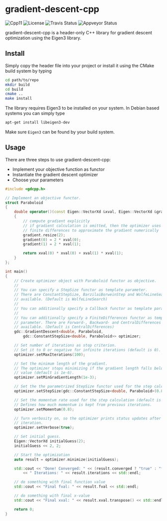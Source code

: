 # gradient-descent-cpp

![Cpp11](https://img.shields.io/badge/C%2B%2B-11-blue.svg)
![License](https://img.shields.io/packagist/l/doctrine/orm.svg)
![Travis Status](https://travis-ci.org/Rookfighter/gradient-descent-cpp.svg?branch=master)
![Appveyor Status](https://ci.appveyor.com/api/projects/status/66uh2rua4sijj4y9?svg=true)

gradient-descent-cpp is a header-only C++ library for gradient descent
optimization using the Eigen3 library.

## Install

Simply copy the header file into your project or install it using
the CMake build system by typing

```bash
cd path/to/repo
mkdir build
cd build
cmake ..
make install
```

The library requires Eigen3 to be installed on your system.
In Debian based systems you can simply type

```bash
apt-get install libeigen3-dev
```

Make sure ```Eigen3``` can be found by your build system.

## Usage

There are three steps to use gradient-descent-cpp:

* Implement your objective function as functor
* Instantiate the gradient descent optimizer
* Choose your parameters

```cpp
#include <gdcpp.h>

// Implement an objective functor.
struct Paraboloid
{
    double operator()(const Eigen::VectorXd &xval, Eigen::VectorXd &gradient)
    {
        // compute gradient explicitly
        // if gradient calculation is omitted, then the optimizer uses
        // finite differences to approximate the gradient numerically
        gradient.resize(2);
        gradient(0) = 2 * xval(0);
        gradient(1) = 2 * xval(1);

        return xval(0) * xval(0) + xval(1) * xval(1);
    }
};

int main()
{
    // Create optimizer object with Paraboloid functor as objective.
    //
    // You can specify a StepSize functor as template parameter.
    // There are ConstantStepSize, BarzilaiBorweinStep and WolfeLineSearch
    // available. (Default is WolfeLineSearch)
    //
    // You can additionally specify a Callback functor as template parameter.
    //
    // You can additionally specify a FiniteDifferences functor as template
    // parameter. There are Forward-, Backward- and CentralDifferences
    // available. (Default is CentralDifferences)
    gdc::GradientDescent<double, Paraboloid,
        gdc::ConstantStepSize<double, Paraboloid>> optimizer;

    // Set number of iterations as stop criterion.
    // Set it to 0 or negative for infinite iterations (default is 0).
    optimizer.setMaxIterations(100);

    // Set the minimum length of the gradient.
    // The optimizer stops minimizing if the gradient length falls below this
    // value (default is 1e-6).
    optimizer.setMinGradientLength(1e-3);

    // Set the the parametrized StepSize functor used for the step calculation.
    optimizer.setStepSize(gdc::ConstantStepSize<double, Paraboloid>(0.8));

    // Set the momentum rate used for the step calculation (default is 0.9).
    // Defines how much momentum is kept from previous iterations.
    optimizer.setMomentum(0.8);

    // Turn verbosity on, so the optimizer prints status updates after each
    // iteration.
    optimizer.setVerbose(true);

    // Set initial guess.
    Eigen::VectorXd initialGuess(2);
    initialGuess << 2, 2;

    // Start the optimization
    auto result = optimizer.minimize(initialGuess);

    std::cout << "Done! Converged: " << (result.converged ? "true" : "false")
        << " Iterations: " << result.iterations << std::endl;

    // do something with final function value
    std::cout << "Final fval: " << result.fval << std::endl;

    // do something with final x-value
    std::cout << "Final xval: " << result.xval.transpose() << std::endl;

    return 0;
}
```
